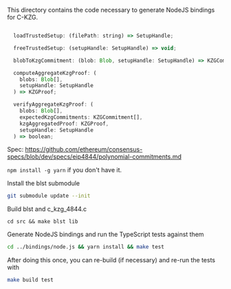 This directory contains the code necessary to generate NodeJS bindings for C-KZG.

```js

  loadTrustedSetup: (filePath: string) => SetupHandle;

  freeTrustedSetup: (setupHandle: SetupHandle) => void;

  blobToKzgCommitment: (blob: Blob, setupHandle: SetupHandle) => KZGCommitment;

  computeAggregateKzgProof: (
    blobs: Blob[],
    setupHandle: SetupHandle
  ) => KZGProof;

  verifyAggregateKzgProof: (
    blobs: Blob[],
    expectedKzgCommitments: KZGCommitment[],
    kzgAggregatedProof: KZGProof,
    setupHandle: SetupHandle
  ) => boolean;
```

Spec: https://github.com/ethereum/consensus-specs/blob/dev/specs/eip4844/polynomial-commitments.md

`npm install -g yarn` if you don't have it.

Install the blst submodule

```sh
git submodule update --init
```

Build blst and c_kzg_4844.c

```
cd src && make blst lib
```

Generate NodeJS bindings and run the TypeScript tests against them

```sh
cd ../bindings/node.js && yarn install && make test
```

After doing this once, you can re-build (if necessary) and re-run the tests with

```sh
make build test
```
